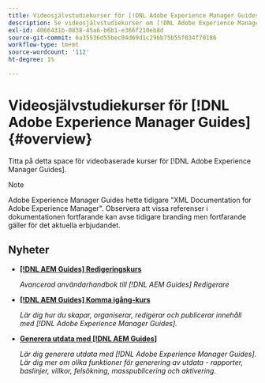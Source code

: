 ```yaml
---
title: Videosjälvstudiekurser för [!DNL Adobe Experience Manager Guides]
description: Se videosjälvstudiekurser om [!DNL Adobe Experience Manager Guides], AEM XML Add-on, AEM XML Plugin, AEM DoX och AEM Dox.
exl-id: 4066431b-0838-45a6-b6b1-e366f210eb8d
source-git-commit: 6a35536d55bec04d69d1c296b75b55f034f70186
workflow-type: tm+mt
source-wordcount: '112'
ht-degree: 1%

---
```


# Videosjälvstudiekurser för [!DNL Adobe Experience Manager Guides] {#overview}

Titta på detta space för videobaserade kurser för [!DNL Adobe Experience Manager Guides].

>[!NOTE]
> 
> Adobe Experience Manager Guides hette tidigare &quot;XML Documentation for Adobe Experience Manager&quot;. Observera att vissa referenser i dokumentationen fortfarande kan avse tidigare branding men fortfarande gäller för det aktuella erbjudandet.

## Nyheter

* **[[!DNL AEM Guides] Redigeringskurs](course-3/overview.md)**

  *Avancerad användarhandbok till [!DNL AEM Guides] Redigerare*

* **[[!DNL AEM Guides] Komma igång-kurs](course-1/overview.md)**

  *Lär dig hur du skapar, organiserar, redigerar och publicerar innehåll med [!DNL Adobe Experience Manager Guides].*

* **[Generera utdata med [!DNL AEM Guides]](course-2/overview.md)**

  *Lär dig generera utdata med [!DNL Adobe Experience Manager Guides]. Lär dig mer om olika funktioner för generering av utdata - rapporter, baslinjer, villkor, felsökning, masspublicering och aktivering.*
